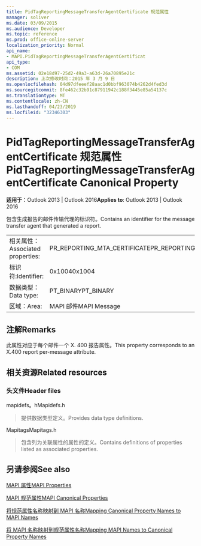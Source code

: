 ```yaml
---
title: PidTagReportingMessageTransferAgentCertificate 规范属性
manager: soliver
ms.date: 03/09/2015
ms.audience: Developer
ms.topic: reference
ms.prod: office-online-server
localization_priority: Normal
api_name:
- MAPI.PidTagReportingMessageTransferAgentCertificat
api_type:
- COM
ms.assetid: 02e18d97-25d2-49a3-a63d-26a70895e21c
description: 上次修改时间：2015 年 3 月 9 日
ms.openlocfilehash: 04d97dfeeef28aac1d0bbf963074b4262d4fed3d
ms.sourcegitcommit: 8fe462c32b91c87911942c188f3445e85a54137c
ms.translationtype: MT
ms.contentlocale: zh-CN
ms.lasthandoff: 04/23/2019
ms.locfileid: "32346303"
---
```

# <a name="pidtagreportingmessagetransferagentcertificate-canonical-property"></a><span data-ttu-id="cf80f-103">PidTagReportingMessageTransferAgentCertificate 规范属性</span><span class="sxs-lookup"><span data-stu-id="cf80f-103">PidTagReportingMessageTransferAgentCertificate Canonical Property</span></span>

  
  
<span data-ttu-id="cf80f-104">**适用于**：Outlook 2013 | Outlook 2016</span><span class="sxs-lookup"><span data-stu-id="cf80f-104">**Applies to**: Outlook 2013 | Outlook 2016</span></span> 
  
<span data-ttu-id="cf80f-105">包含生成报告的邮件传输代理的标识符。</span><span class="sxs-lookup"><span data-stu-id="cf80f-105">Contains an identifier for the message transfer agent that generated a report.</span></span>
  
|||
|:-----|:-----|
|<span data-ttu-id="cf80f-106">相关属性：</span><span class="sxs-lookup"><span data-stu-id="cf80f-106">Associated properties:</span></span>  <br/> |<span data-ttu-id="cf80f-107">PR_REPORTING_MTA_CERTIFICATE</span><span class="sxs-lookup"><span data-stu-id="cf80f-107">PR_REPORTING_MTA_CERTIFICATE</span></span>  <br/> |
|<span data-ttu-id="cf80f-108">标识符:</span><span class="sxs-lookup"><span data-stu-id="cf80f-108">Identifier:</span></span>  <br/> |<span data-ttu-id="cf80f-109">0x1004</span><span class="sxs-lookup"><span data-stu-id="cf80f-109">0x1004</span></span>  <br/> |
|<span data-ttu-id="cf80f-110">数据类型：</span><span class="sxs-lookup"><span data-stu-id="cf80f-110">Data type:</span></span>  <br/> |<span data-ttu-id="cf80f-111">PT_BINARY</span><span class="sxs-lookup"><span data-stu-id="cf80f-111">PT_BINARY</span></span>  <br/> |
|<span data-ttu-id="cf80f-112">区域：</span><span class="sxs-lookup"><span data-stu-id="cf80f-112">Area:</span></span>  <br/> |<span data-ttu-id="cf80f-113">MAPI 邮件</span><span class="sxs-lookup"><span data-stu-id="cf80f-113">MAPI Message</span></span>  <br/> |
   
## <a name="remarks"></a><span data-ttu-id="cf80f-114">注解</span><span class="sxs-lookup"><span data-stu-id="cf80f-114">Remarks</span></span>

<span data-ttu-id="cf80f-115">此属性对应于每个邮件一个 X. 400 报告属性。</span><span class="sxs-lookup"><span data-stu-id="cf80f-115">This property corresponds to an X.400 report per-message attribute.</span></span>
  
## <a name="related-resources"></a><span data-ttu-id="cf80f-116">相关资源</span><span class="sxs-lookup"><span data-stu-id="cf80f-116">Related resources</span></span>

### <a name="header-files"></a><span data-ttu-id="cf80f-117">头文件</span><span class="sxs-lookup"><span data-stu-id="cf80f-117">Header files</span></span>

<span data-ttu-id="cf80f-118">mapidefs。h</span><span class="sxs-lookup"><span data-stu-id="cf80f-118">Mapidefs.h</span></span>
  
> <span data-ttu-id="cf80f-119">提供数据类型定义。</span><span class="sxs-lookup"><span data-stu-id="cf80f-119">Provides data type definitions.</span></span>
    
<span data-ttu-id="cf80f-120">Mapitags</span><span class="sxs-lookup"><span data-stu-id="cf80f-120">Mapitags.h</span></span>
  
> <span data-ttu-id="cf80f-121">包含列为关联属性的属性的定义。</span><span class="sxs-lookup"><span data-stu-id="cf80f-121">Contains definitions of properties listed as associated properties.</span></span>
    
## <a name="see-also"></a><span data-ttu-id="cf80f-122">另请参阅</span><span class="sxs-lookup"><span data-stu-id="cf80f-122">See also</span></span>



[<span data-ttu-id="cf80f-123">MAPI 属性</span><span class="sxs-lookup"><span data-stu-id="cf80f-123">MAPI Properties</span></span>](mapi-properties.md)
  
[<span data-ttu-id="cf80f-124">MAPI 规范属性</span><span class="sxs-lookup"><span data-stu-id="cf80f-124">MAPI Canonical Properties</span></span>](mapi-canonical-properties.md)
  
[<span data-ttu-id="cf80f-125">将规范属性名称映射到 MAPI 名称</span><span class="sxs-lookup"><span data-stu-id="cf80f-125">Mapping Canonical Property Names to MAPI Names</span></span>](mapping-canonical-property-names-to-mapi-names.md)
  
[<span data-ttu-id="cf80f-126">将 MAPI 名称映射到规范属性名称</span><span class="sxs-lookup"><span data-stu-id="cf80f-126">Mapping MAPI Names to Canonical Property Names</span></span>](mapping-mapi-names-to-canonical-property-names.md)

